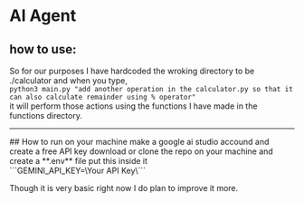 # AI Agent

## how to use:
So for our purposes I have hardcoded the wroking directory to be ./calculator and when you type,<br>
```python3 main.py "add another operation in the calculator.py so that it can also calculate remainder using % operator"```<br>
it will perform those actions using the functions I have made in the functions directory.
<hr>
## How to run on your machine
make a google ai studio accound and create a free API key
download or clone the repo on your machine and create a **.env** file put this inside it<br>
```GEMINI_API_KEY=\Your API Key\```<br>

Though it is very basic right now I do plan to improve it more.
